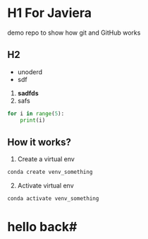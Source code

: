 # H1 For Javiera

demo repo to show how git and GitHub works

## H2

- unoderd
- sdf


1. **sadfds**
2. safs


```python
for i in range(5):
    print(i)
```


## How it works?


1. Create a virtual env
   
```bash
conda create venv_something
```

2. Activate virtual env

```bash
conda activate venv_something
```
# hello back#

